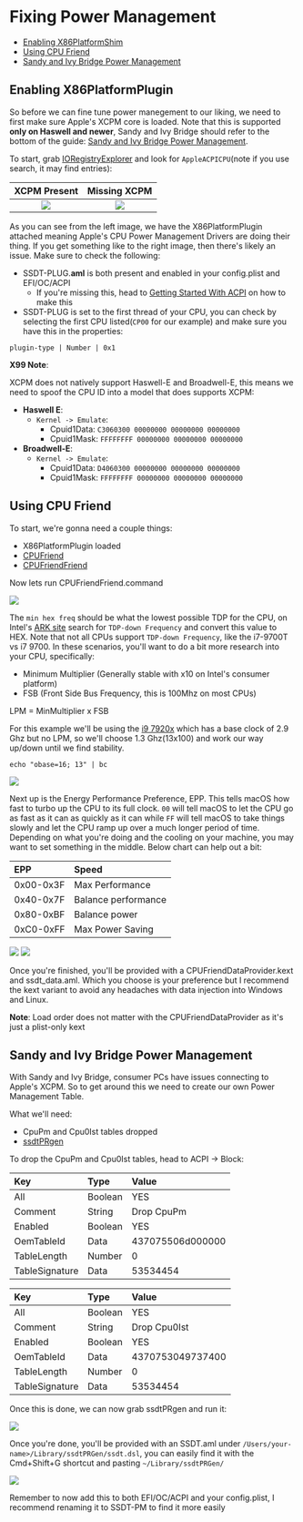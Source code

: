 # Fixing Power Management

* [Enabling X86PlatformShim](pm.md#enabling-x86platformplugin)
* [Using CPU Friend](pm.md#using-cpu-friend)
* [Sandy and Ivy Bridge Power Management](pm.md#sandy-and-ivy-bridge-power-management)

## Enabling X86PlatformPlugin

So before we can fine tune power manegement to our liking, we need to first make sure Apple's XCPM core is loaded. Note that this is supported **only on Haswell and newer**, Sandy and Ivy Bridge should refer to the bottom of the guide: [Sandy and Ivy Bridge Power Management](pm.md#sandy-and-ivy-bridge-power-management).

To start, grab [IORegistryExplorer](https://github.com/toleda/audio_ALCInjection/blob/master/IORegistryExplorer_v2.1.zip) and look for `AppleACPICPU`\(note if you use search, it may find entries\):

| XCPM Present | Missing XCPM |
| :---: | :---: |
| ![](../../.gitbook/assets/pm-working.png) | ![](../../.gitbook/assets/pm-not-working.png) |

As you can see from the left image, we have the X86PlatformPlugin attached meaning Apple's CPU Power Management Drivers are doing their thing. If you get something like to the right image, then there's likely an issue. Make sure to check the following:

* SSDT-PLUG.**aml** is both present and enabled in your config.plist and EFI/OC/ACPI
  * If you're missing this, head to [Getting Started With ACPI](https://dortanian.github.io/Getting-Started-With-ACPI) on how to make this
* SSDT-PLUG is set to the first thread of your CPU, you can check by selecting the first CPU listed\(`CP00` for our example\) and make sure you have this in the properties:

```text
plugin-type | Number | 0x1
```

**X99 Note**:

XCPM does not natively support Haswell-E and Broadwell-E, this means we need to spoof the CPU ID into a model that does supports XCPM:

* **Haswell E**:
  * `Kernel -> Emulate`:
    * Cpuid1Data﻿: `C3060300 00000000 00000000 00000000`
    * Cpuid1Mask: `FFFFFFFF 00000000 00000000 00000000`
* **Broadwell-E**:
  * `Kernel -> Emulate`:
    * Cpuid1Data﻿: `D4060300﻿ 00000000 00000000 00000000`
    * Cpuid1Mask: `FFFFFFFF 00000000 00000000 00000000`

## Using CPU Friend

To start, we're gonna need a couple things:

* X86PlatformPlugin loaded
* [CPUFriend](https://github.com/acidanthera/CPUFriend/releases)
* [CPUFriendFriend](https://github.com/corpnewt/CPUFriendFriend)

Now lets run CPUFriendFriend.command

![](../../.gitbook/assets/lpm.png)

The `min hex freq` should be what the lowest possible TDP for the CPU, on Intel's [ARK site](https://ark.intel.com/) search for `TDP-down Frequency` and convert this value to HEX. Note that not all CPUs support `TDP-down Frequency`, like the i7-9700T vs i7 9700. In these scenarios, you'll want to do a bit more research into your CPU, specifically:

* Minimum Multiplier \(Generally stable with x10 on Intel's consumer platform\)
* FSB \(Front Side Bus Frequency, this is 100Mhz on most CPUs\)

LPM = MinMultiplier x FSB

For this example we'll be using the [i9 7920x](https://ark.intel.com/content/www/us/en/ark/products/126240/intel-core-i9-7920x-x-series-processor-16-5m-cache-up-to-4-30-ghz.html) which has a base clock of 2.9 Ghz but no LPM, so we'll choose 1.3 Ghz\(13x100\) and work our way up/down until we find stability.

```text
echo "obase=16; 13" | bc
```

![](../../.gitbook/assets/epp.png)

Next up is the Energy Performance Preference, EPP. This tells macOS how fast to turbo up the CPU to its full clock. `00` will tell macOS to let the CPU go as fast as it can as quickly as it can while `FF` will tell macOS to take things slowly and let the CPU ramp up over a much longer period of time. Depending on what you're doing and the cooling on your machine, you may want to set something in the middle. Below chart can help out a bit:

| EPP | Speed |
| :--- | :--- |
| 0x00-0x3F | Max Performance |
| 0x40-0x7F | Balance performance |
| 0x80-0xBF | Balance power |
| 0xC0-0xFF | Max Power Saving |

![](../../.gitbook/assets/done.png) ![](../../.gitbook/assets/files.png)

Once you're finished, you'll be provided with a CPUFriendDataProvider.kext and ssdt\_data.aml. Which you choose is your preference but I recommend the kext variant to avoid any headaches with data injection into Windows and Linux.

**Note**: Load order does not matter with the CPUFriendDataProvider as it's just a plist-only kext

## Sandy and Ivy Bridge Power Management

With Sandy and Ivy Bridge, consumer PCs have issues connecting to Apple's XCPM. So to get around this we need to create our own Power Management Table.

What we'll need:

* CpuPm and Cpu0Ist tables dropped
* [ssdtPRgen](https://github.com/Piker-Alpha/ssdtPRGen.sh)

To drop the CpuPm and Cpu0Ist tables, head to ACPI -&gt; Block:

| Key | Type | Value |
| :--- | :--- | :--- |
| All | Boolean | YES |
| Comment | String | Drop CpuPm |
| Enabled | Boolean | YES |
| OemTableId | Data | 437075506d000000 |
| TableLength | Number | 0 |
| TableSignature | Data | 53534454 |

| Key | Type | Value |
| :--- | :--- | :--- |
| All | Boolean | YES |
| Comment | String | Drop Cpu0Ist |
| Enabled | Boolean | YES |
| OemTableId | Data | 4370753049737400 |
| TableLength | Number | 0 |
| TableSignature | Data | 53534454 |

Once this is done, we can now grab ssdtPRgen and run it:

![](../../.gitbook/assets/prgen-run.png)

Once you're done, you'll be provided with an SSDT.aml under `/Users/your-name>/Library/ssdtPRGen/ssdt.dsl`, you can easily find it with the Cmd+Shift+G shortcut and pasting `~/Library/ssdtPRGen/`

![](../../.gitbook/assets/prgen-done.png)

Remember to now add this to both EFI/OC/ACPI and your config.plist, I recommend renaming it to SSDT-PM to find it more easily

